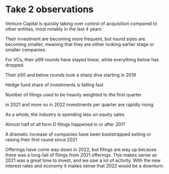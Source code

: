 # Take 2 observations

Venture Capital is quickly taking over control of acquisition compared to other entities, most notably in the last 4 years

Their investment are becoming more frequent, but round sizes are becoming smaller, meaning that they are either looking earlier stage or smaller companies.

For VCs, their p99 rounds have stayed linear, while everything below has dropped.

Their p50 and below rounds took a sharp dive starting in 2019

Hedge fund share of investments is falling fast

Number of filings used to be heavily weighted to the first quarter

in 2021 and more so in 2022 investments per quarter are rapidly rising

As a whole, the industry is spending less on equity sales

Almost half of all form D filings happened in or after 2017

A dramatic increase of companies have been bootstrapped exiting or raising their first round since 2021

Offerings have come way down in 2022, but filings are way up because there was a long-tail of filings from 2021 offerings. This makes sense as 2021 was a great time to invest, and we saw a lot of activity. With the new interest rates and economy it makes sense that 2022 would be a downturn.
